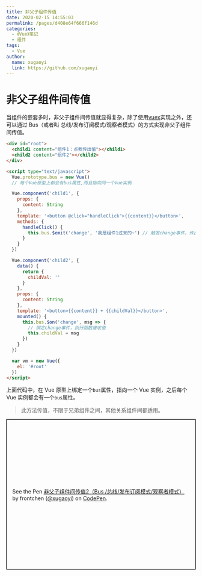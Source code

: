 ```yaml
---
title: 非父子组件传值
date: 2020-02-15 14:55:03
permalink: /pages/d408e64f666f146d
categories:
  - 《Vue》笔记
  - 组件
tags:
  - Vue
author:
  name: xugaoyi
  link: https://github.com/xugaoyi
---
```


# 非父子组件间传值

当组件的嵌套多时，非父子组件间传值就显得复杂，除了使用[vuex](https://vuex.vuejs.org/zh/)实现之外，还可以通过 Bus（或者叫 总线/发布订阅模式/观察者模式）的方式实现非父子组件间传值。

<!-- more -->

<div id="root">
		<child1 content="组件1：点我传出值"></child1>
		<child2 content="组件2"></child2>
	</div>

```html
<div id="root">
  <child1 content="组件1：点我传出值"></child1>
  <child2 content="组件2"></child2>
</div>

<script type="text/javascript">
  Vue.prototype.bus = new Vue()
  // 每个Vue原型上都会有bus属性,而且指向同一个Vue实例

  Vue.component('child1', {
    props: {
      content: String
    },
    template: '<button @click="handleClick">{{content}}</button>',
    methods: {
      handleClick() {
        this.bus.$emit('change', '我是组件1过来的~') // 触发change事件，传出值
      }
    }
  })

  Vue.component('child2', {
    data() {
      return {
        childVal: ''
      }
    },
    props: {
      content: String
    },
    template: '<button>{{content}} + {{childVal}}</button>',
    mounted() {
      this.bus.$on('change', msg => {
        // 绑定change事件，执行函数接收值
        this.childVal = msg
      })
    }
  })

  var vm = new Vue({
    el: '#root'
  })
</script>
```

上面代码中，在 Vue 原型上绑定一个`bus`属性，指向一个 Vue 实例，之后每个 Vue 实例都会有一个`bus`属性。

> 此方法传值，不限于兄弟组件之间，其他关系组件间都适用。

<p class="codepen" data-height="400" data-theme-id="light" data-default-tab="js,result" data-user="xugaoyi" data-slug-hash="wvaGwEj" style="height: 400px; box-sizing: border-box; display: flex; align-items: center; justify-content: center; border: 2px solid; margin: 1em 0; padding: 1em;" data-pen-title="非父子组件间传值2（Bus /总线/发布订阅模式/观察者模式）">
  <span>See the Pen <a href="https://codepen.io/xugaoyi/pen/wvaGwEj">
  非父子组件间传值2（Bus /总线/发布订阅模式/观察者模式）</a> by frontchen (<a href="https://codepen.io/xugaoyi">@xugaoyi</a>)
  on <a href="https://codepen.io">CodePen</a>.</span>
</p>
<script async src="https://static.codepen.io/assets/embed/ei.js"></script>
